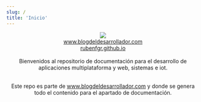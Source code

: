 ```yaml
---
slug: /
title: 'Inicio'
---
```


<div align="center">
<img src="https://raw.githubusercontent.com/rubenfgr/rubenfgr.github.io/b5205014cf5535234f31c5656431a493667a8121/assets/img/logo_pub_by.svg"/>
<br />
<a href="https://blogdeldesarrollador.com" target="_blank">www.blogdeldesarrollador.com</a>
<br />
<a href="https://rubenfgr.github.io/" target="_blank">rubenfgr.github.io</a>
<br />
<br />
Bienvenidos al repositorio de documentación para el desarrollo de aplicaciones multiplataforma y web, sistemas e iot.
<br />
<br />

Este repo es parte de www.blogdeldesarrollador.com y donde se genera todo el contenido para el apartado de documentación.
</div>
